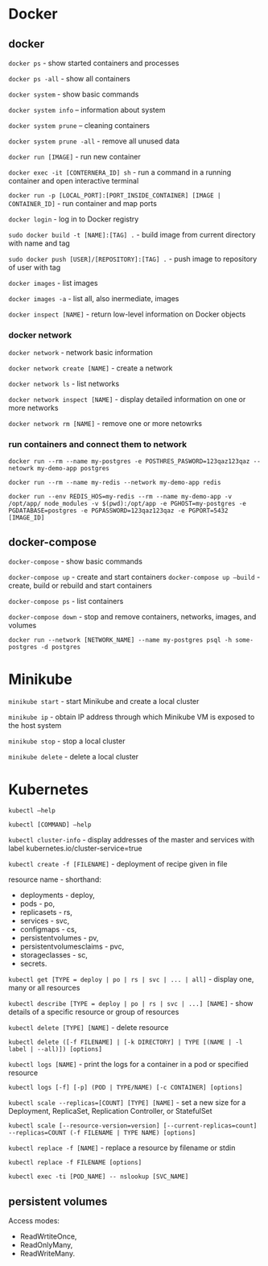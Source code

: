 # Docker

## docker

`docker ps` - show started containers and processes

`docker ps -all` - show all containers

`docker system` - show basic commands

`docker system info` – information about system

`docker system prune` – cleaning containers

`docker system prune -all` - remove all unused data

`docker run [IMAGE]` - run new container

`docker exec -it [CONTERNERA_ID] sh` - run a command in a running container and open interactive terminal

`docker run -p [LOCAL_PORT]:[PORT_INSIDE_CONTAINER] [IMAGE | CONTAINER_ID]` - run container and map ports

`docker login` - log in to Docker registry

`sudo docker build -t [NAME]:[TAG] .` - build image from current directory with name and tag

`sudo docker push [USER]/[REPOSITORY]:[TAG] .` - push image to repository of user with tag

`docker images` - list images

`docker images -a` - list all, also inermediate, images

`docker inspect [NAME]` - return low-level information on Docker objects

### docker network

`docker network` - network basic information

`docker network create [NAME]` - create a network

`docker network ls` - list networks

`docker network inspect [NAME]` - display detailed information on one or more networks

`docker network rm [NAME]` - remove one or more netowrks

### run containers and connect them to network

`docker run --rm --name my-postgres -e POSTHRES_PASWORD=123qaz123qaz --netowrk my-demo-app postgres`

`docker run --rm --name my-redis --network my-demo-app redis`

`docker run --env REDIS_HOS=my-redis --rm --name my-demo-app -v /opt/app/ node_modules -v $(pwd):/opt/app -e PGHOST=my-postgres -e PGDATABASE=postgres -e PGPASSWORD=123qaz123qaz -e PGPORT=5432 [IMAGE_ID]`

## docker-compose

`docker-compose` - show basic commands

`docker-compose up` - create and start containers
`docker-compose up –build` - create, build or rebuild and start containers

`docker-compose ps` - list containers

`docker-compose down` - stop and remove containers, networks, images, and volumes

`docker run --network [NETWORK_NAME] --name my-postgres psql -h some-postgres -d postgres`

# Minikube

`minikube start` - start Minikube and create a local cluster

`minikube ip` - obtain IP address through which Minikube VM is exposed to the host system

`minikube stop` - stop a local cluster

`minikube delete` - delete a local cluster

# Kubernetes

`kubectl –help`

`kubectl [COMMAND] –help`

`kubectl cluster-info` - display addresses of the master and services with label kubernetes.io/cluster-service=true

`kubectl create -f [FILENAME]` - deployment of recipe given in file

resource name - shorthand:

* deployments - deploy,
* pods - po,
* replicasets - rs,
* services - svc,
* configmaps - cs,
* persistentvolumes - pv,
* persistentvolumesclaims - pvc,
* storageclasses - sc,
* secrets.

`kubectl get [TYPE = deploy | po | rs | svc | ... | all]` - display one, many or all resources

`kubectl describe [TYPE = deploy | po | rs | svc | ...] [NAME]` - show details of a specific resource or group of resources

`kubectl delete [TYPE] [NAME]` - delete resource

`kubectl delete ([-f FILENAME] | [-k DIRECTORY] | TYPE [(NAME | -l label | --all)]) [options]`

`kubectl logs [NAME]` - print the logs for a container in a pod or specified resource

`kubectl logs [-f] [-p] (POD | TYPE/NAME) [-c CONTAINER] [options]`

`kubectl scale --replicas=[COUNT] [TYPE] [NAME]` - set a new size for a Deployment, ReplicaSet, Replication Controller, or StatefulSet

`kubectl scale [--resource-version=version] [--current-replicas=count] --replicas=COUNT (-f FILENAME | TYPE NAME) [options]`

`kubectl replace -f [NAME]` - replace a resource by filename or stdin

`kubectl replace -f FILENAME [options]`

`kubectl exec -ti [POD_NAME] -- nslookup [SVC_NAME]`

## persistent volumes

Access modes:
- ReadWrtiteOnce,
- ReadOnlyMany,
- ReadWriteMany.
